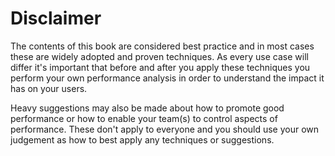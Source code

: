 Disclaimer
=====================================

The contents of this book are considered best practice and in most cases these are widely adopted and proven techniques. As every use case will differ it's important that before and after you apply these techniques you perform your own performance analysis in order to understand the impact it has on your users.

Heavy suggestions may also be made about how to promote good performance or how to enable your team(s) to control aspects of performance. These don't apply to everyone and you should use your own judgement as how to best apply any techniques or suggestions.